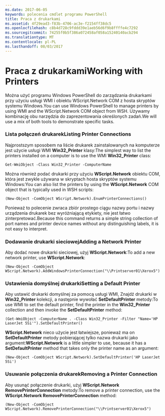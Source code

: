 ```yaml
---
ms.date: 2017-06-05
keywords: polecenia cmdlet programu PowerShell
title: Praca z drukarkami
ms.assetid: 4f29ead3-f83b-4706-ac3e-f2154ff38dc5
ms.openlocfilehash: c8b4d728c9fddd39e1aeb56d6f9b8ffffe4c7292
ms.sourcegitcommit: 74255f0b5f386a072458af058a15240140acb294
ms.translationtype: MT
ms.contentlocale: pl-PL
ms.lasthandoff: 08/03/2017
---
```

# <a name="working-with-printers"></a><span data-ttu-id="1dac6-103">Praca z drukarkami</span><span class="sxs-lookup"><span data-stu-id="1dac6-103">Working with Printers</span></span>
<span data-ttu-id="1dac6-104">Można użyć programu Windows PowerShell do zarządzania drukarkami przy użyciu usługi WMI i obiektu WScript.Network COM z hosta skryptów systemu Windows.</span><span class="sxs-lookup"><span data-stu-id="1dac6-104">You can use Windows PowerShell to manage printers by using WMI and the WScript.Network COM object from WSH.</span></span> <span data-ttu-id="1dac6-105">Używamy kombinację obu narzędzia do zaprezentowania określonych zadań.</span><span class="sxs-lookup"><span data-stu-id="1dac6-105">We will use a mix of both tools to demonstrate specific tasks.</span></span>

### <a name="listing-printer-connections"></a><span data-ttu-id="1dac6-106">Lista połączeń drukarek</span><span class="sxs-lookup"><span data-stu-id="1dac6-106">Listing Printer Connections</span></span>
<span data-ttu-id="1dac6-107">Najprostszym sposobem na liście drukarek zainstalowanych na komputerze jest użycie usługi WMI **Win32_Printer** klasy:</span><span class="sxs-lookup"><span data-stu-id="1dac6-107">The simplest way to list the printers installed on a computer is to use the WMI **Win32_Printer** class:</span></span>

```
Get-WmiObject -Class Win32_Printer -ComputerName
```

<span data-ttu-id="1dac6-108">Można również podać drukarki przy użyciu **WScript.Network** obiektu COM, która jest zwykle używana w skryptach hosta skryptów systemu Windows:</span><span class="sxs-lookup"><span data-stu-id="1dac6-108">You can also list the printers by using the **WScript.Network** COM object that is typically used in WSH scripts:</span></span>

```
(New-Object -ComObject WScript.Network).EnumPrinterConnections()
```

<span data-ttu-id="1dac6-109">Ponieważ to polecenie zwraca zbiór prostego ciągu nazwy portu i nazwy urządzenia drukarek bez wyróżniającą etykiety, nie jest łatwo zinterpretować.</span><span class="sxs-lookup"><span data-stu-id="1dac6-109">Because this command returns a simple string collection of port names and printer device names without any distinguishing labels, it is not easy to interpret.</span></span>

### <a name="adding-a-network-printer"></a><span data-ttu-id="1dac6-110">Dodawanie drukarki sieciowej</span><span class="sxs-lookup"><span data-stu-id="1dac6-110">Adding a Network Printer</span></span>
<span data-ttu-id="1dac6-111">Aby dodać nowe drukarki sieciowej, użyj **WScript.Network**:</span><span class="sxs-lookup"><span data-stu-id="1dac6-111">To add a new network printer, use **WScript.Network**:</span></span>

```
(New-Object -ComObject WScript.Network).AddWindowsPrinterConnection("\\Printserver01\Xerox5")
```

### <a name="setting-a-default-printer"></a><span data-ttu-id="1dac6-112">Ustawienia domyślnej drukarki</span><span class="sxs-lookup"><span data-stu-id="1dac6-112">Setting a Default Printer</span></span>
<span data-ttu-id="1dac6-113">Aby ustawić drukarki domyślnej za pomocą usługi WMI, Znajdź drukarki w **Win32_Printer** kolekcji, a następnie wywołać **SetDefaultPrinter** metody:</span><span class="sxs-lookup"><span data-stu-id="1dac6-113">To use WMI to set the default printer, find the printer in the **Win32_Printer** collection and then invoke the **SetDefaultPrinter** method:</span></span>

```
(Get-WmiObject -ComputerName . -Class Win32_Printer -Filter "Name='HP LaserJet 5Si'").SetDefaultPrinter()
```

<span data-ttu-id="1dac6-114">**WScript.Network** nieco użycie jest łatwiejsze, ponieważ ma on **SetDefaultPrinter** metody pobierającej tylko nazwa drukarki jako argument:</span><span class="sxs-lookup"><span data-stu-id="1dac6-114">**WScript.Network** is a little simpler to use, because it has a **SetDefaultPrinter** method that takes only the printer name as an argument:</span></span>

```
(New-Object -ComObject WScript.Network).SetDefaultPrinter('HP LaserJet 5Si')
```

### <a name="removing-a-printer-connection"></a><span data-ttu-id="1dac6-115">Usuwanie połączenia drukarek</span><span class="sxs-lookup"><span data-stu-id="1dac6-115">Removing a Printer Connection</span></span>
<span data-ttu-id="1dac6-116">Aby usunąć połączenie drukarki, użyj **WScript.Network RemovePrinterConnection** metody:</span><span class="sxs-lookup"><span data-stu-id="1dac6-116">To remove a printer connection, use the **WScript.Network RemovePrinterConnection** method:</span></span>

```
(New-Object -ComObject WScript.Network).RemovePrinterConnection("\\Printserver01\Xerox5")
```


